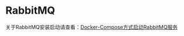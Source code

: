 # RabbitMQ

关于RabbitMQ安装启动请查看：[Docker-Compose方式启动RabbitMQ服务](https://docs.docker.knowledge-precipitation.site/chang-yong-fu-wu-pei-zhi/da-jian-rabbitmq-fu-wu)

